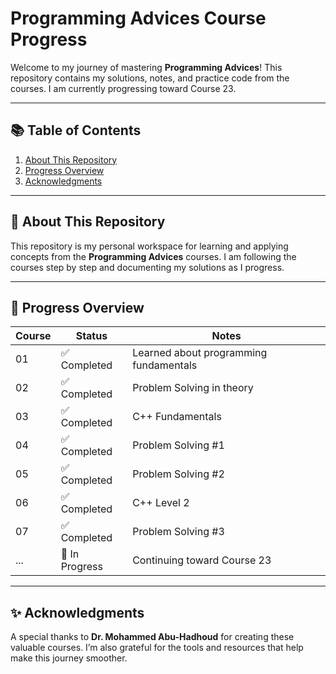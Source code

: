 # Programming Advices Course Progress

Welcome to my journey of mastering **Programming Advices**! This repository contains my solutions, notes, and practice code from the courses. I am currently progressing toward Course 23.

---

## 📚 Table of Contents

1. [About This Repository](#-about-this-repository)
2. [Progress Overview](#-progress-overview)
3. [Acknowledgments](#-acknowledgments)

---

## 📖 About This Repository

This repository is my personal workspace for learning and applying concepts from the **Programming Advices** courses. I am following the courses step by step and documenting my solutions as I progress.

---

## 🚀 Progress Overview

| **Course** | **Status**     | **Notes**                              |
| ---------- | --------------  | -------------------------------------- |
| 01         | ✅ Completed   | Learned about programming fundamentals |
| 02         | ✅ Completed   | Problem Solving in theory              |
| 03         | ✅ Completed   | C++ Fundamentals                       |
| 04         | ✅ Completed   | Problem Solving #1                     |
| 05         | ✅ Completed   | Problem Solving #2                     |
| 06         | ✅ Completed   | C++ Level 2                            |
| 07         | ✅ Completed   | Problem Solving #3                     |
| ...        | 🚧 In Progress | Continuing toward Course 23            |

---

## ✨ Acknowledgments

A special thanks to **Dr. Mohammed Abu-Hadhoud** for creating these valuable courses. I’m also grateful for the tools and resources that help make this journey smoother.
